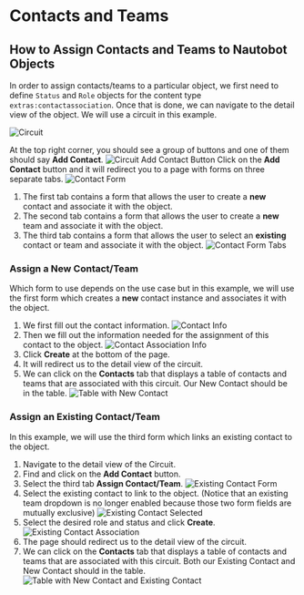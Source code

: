 # Contacts and Teams

## How to Assign Contacts and Teams to Nautobot Objects

In order to assign contacts/teams to a particular object, we first need to define `Status` and `Role` objects for the content type `extras:contactassociation`. Once that is done, we can navigate to the detail view of the object. We will use a circuit in this example.

![Circuit](./images/contact-and-team/circuit.png)

At the top right corner, you should see a group of buttons and one of them should say **Add Contact**.
![Circuit Add Contact Button](./images/contact-and-team/circuit_button.png)
Click on the **Add Contact** button and it will redirect you to a page with forms on three separate tabs.
![Contact Form](./images/contact-and-team/contact_forms.png)

1. The first tab contains a form that allows the user to create a **new** contact and associate it with the object.
2. The second tab contains a form that allows the user to create a **new** team and associate it with the object.
3. The third tab contains a form that allows the user to select an **existing** contact or team and associate it with the object.
![Contact Form Tabs](./images/contact-and-team/contact_form_tabs.png)

### Assign a New Contact/Team

Which form to use depends on the use case but in this example, we will use the first form which creates a **new** contact instance and associates it with the object.

1. We first fill out the contact information.
![Contact Info](./images/contact-and-team/new_contact_info.png)
2. Then we fill out the information needed for the assignment of this contact to the object.
![Contact Association Info](./images/contact-and-team/new_contact_association_info.png)
3. Click **Create** at the bottom of the page.
4. It will redirect us to the detail view of the circuit.
5. We can click on the **Contacts** tab that displays a table of contacts and teams that are associated with this circuit. Our New Contact should be in the table.
![Table with New Contact](./images/contact-and-team/new_contact_table.png)

### Assign an Existing Contact/Team

In this example, we will use the third form which links an existing contact to the object.

1. Navigate to the detail view of the Circuit.
2. Find and click on the **Add Contact** button.
3. Select the third tab **Assign Contact/Team**.
![Existing Contact Form](./images/contact-and-team/existing_contact_form.png)
4. Select the existing contact to link to the object. (Notice that an existing team dropdown is no longer enabled because those two form fields are mutually exclusive)
![Existing Contact Selected](./images/contact-and-team/existing_contact_selected.png)
5. Select the desired role and status and click **Create**.
![Existing Contact Association](./images/contact-and-team/existing_contact_association.png)
6. The page should redirect us to the detail view of the circuit.
7. We can click on the **Contacts** tab that displays a table of contacts and teams that are associated with this circuit. Both our Existing Contact and New Contact should in the table.
![Table with New Contact and Existing Contact](./images/contact-and-team/existing_contact_table.png)
